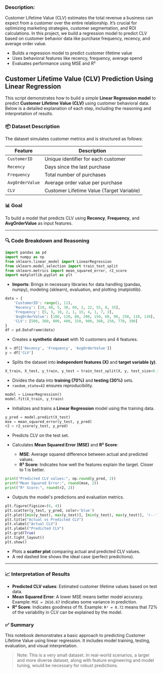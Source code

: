 ### Description:

Customer Lifetime Value (CLV) estimates the total revenue a business can expect from a customer over the entire relationship. It’s crucial for optimizing marketing strategies, customer segmentation, and ROI calculations. In this project, we build a regression model to predict CLV based on customer behavior data like purchase frequency, recency, and average order value.

- Builds a regression model to predict customer lifetime value
- Uses behavioral features like recency, frequency, average spend
- Evaluates performance using MSE and R²

## Customer Lifetime Value (CLV) Prediction Using Linear Regression

This script demonstrates how to build a simple **Linear Regression model** to predict **Customer Lifetime Value (CLV)** using customer behavioral data. Below is a detailed explanation of each step, including the reasoning and interpretation of results.

### 📦 Dataset Description

The dataset simulates customer metrics and is structured as follows:

| Feature         | Description                               |
| --------------- | ----------------------------------------- |
| `CustomerID`    | Unique identifier for each customer       |
| `Recency`       | Days since the last purchase              |
| `Frequency`     | Total number of purchases                 |
| `AvgOrderValue` | Average order value per purchase          |
| `CLV`           | Customer Lifetime Value (Target Variable) |

### 📊 Goal

To build a model that predicts CLV using **Recency**, **Frequency**, and **AvgOrderValue** as input features.

---

### 🔍 Code Breakdown and Reasoning

```python
import pandas as pd
import numpy as np
from sklearn.linear_model import LinearRegression
from sklearn.model_selection import train_test_split
from sklearn.metrics import mean_squared_error, r2_score
import matplotlib.pyplot as plt
```

* **Imports**: Brings in necessary libraries for data handling (pandas, numpy), modeling (sklearn), evaluation, and plotting (matplotlib).

```python
data = {
    'CustomerID': range(1, 11),
    'Recency': [10, 40, 5, 30, 60, 2, 22, 55, 8, 35],
    'Frequency': [5, 3, 10, 2, 1, 15, 4, 1, 7, 2],
    'AvgOrderValue': [100, 120, 80, 200, 150, 60, 90, 250, 110, 130],
    'CLV': [500, 360, 800, 400, 150, 900, 360, 250, 770, 390]
}
df = pd.DataFrame(data)
```

* Creates a **synthetic dataset** with 10 customers and 4 features.

```python
X = df[['Recency', 'Frequency', 'AvgOrderValue']]
y = df['CLV']
```

* Splits the dataset into **independent features (X)** and **target variable (y)**.

```python
X_train, X_test, y_train, y_test = train_test_split(X, y, test_size=0.3, random_state=42)
```

* Divides the data into **training (70%)** and **testing (30%)** sets.
* `random_state=42` ensures reproducibility.

```python
model = LinearRegression()
model.fit(X_train, y_train)
```

* Initializes and trains a **Linear Regression** model using the training data.

```python
y_pred = model.predict(X_test)
mse = mean_squared_error(y_test, y_pred)
r2 = r2_score(y_test, y_pred)
```

* Predicts CLV on the test set.
* Calculates **Mean Squared Error (MSE)** and **R² Score**:

  * **MSE**: Average squared difference between actual and predicted values.
  * **R² Score**: Indicates how well the features explain the target. Closer to 1 is better.

```python
print("Predicted CLV values:", np.round(y_pred, 2))
print("Mean Squared Error:", round(mse, 2))
print("R² Score:", round(r2, 2))
```

* Outputs the model's predictions and evaluation metrics.

```python
plt.figure(figsize=(6, 4))
plt.scatter(y_test, y_pred, color='blue')
plt.plot([min(y_test), max(y_test)], [min(y_test), max(y_test)], 'r--')
plt.title("Actual vs Predicted CLV")
plt.xlabel("Actual CLV")
plt.ylabel("Predicted CLV")
plt.grid(True)
plt.tight_layout()
plt.show()
```

* Plots a **scatter plot** comparing actual and predicted CLV values.
* A red dashed line shows the ideal case (perfect predictions).

---

### 📈 Interpretation of Results

* **Predicted CLV values**: Estimated customer lifetime values based on test data.
* **Mean Squared Error**: A lower MSE means better model accuracy. Example: `MSE = 2616.67` indicates some variance in prediction.
* **R² Score**: Indicates goodness of fit. Example: `R² = 0.72` means that 72% of the variability in CLV can be explained by the model.

### ✅ Summary

This notebook demonstrates a basic approach to predicting Customer Lifetime Value using linear regression. It includes model training, testing, evaluation, and visual interpretation.

> Note: This is a very small dataset. In real-world scenarios, a larger and more diverse dataset, along with feature engineering and model tuning, would be necessary for robust predictions.
